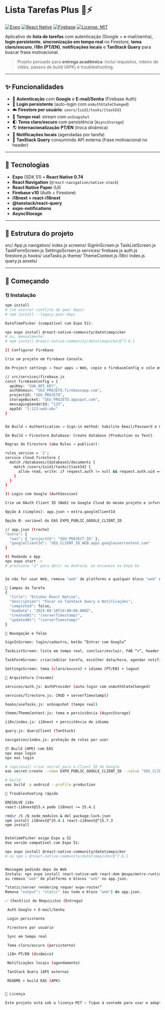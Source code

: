 # Lista Tarefas Plus 📱⚡

[![Expo](https://img.shields.io/badge/Expo-SDK%2051-000?logo=expo)](https://expo.dev/)
[![React Native](https://img.shields.io/badge/React%20Native-0.74-61dafb?logo=react)](https://reactnative.dev/)
[![Firebase](https://img.shields.io/badge/Firebase-Auth%20%7C%20Firestore-ffca28?logo=firebase)](https://firebase.google.com/)
[![License: MIT](https://img.shields.io/badge/License-MIT-green.svg)](#-licença)

Aplicativo de **lista de tarefas** com autenticação (Google + e-mail/senha), **login persistente**, **sincronização em tempo real** no Firestore, **tema claro/escuro**, **i18n (PT/EN)**, **notificações locais** e **TanStack Query** para buscar frase motivacional.

> Projeto pensado para **entrega acadêmica**: inclui requisitos, roteiro de vídeo, passos de build (APK) e troubleshooting.

---

## ✨ Funcionalidades

- 🔐 **Autenticação** com **Google** e **E-mail/Senha** (Firebase Auth)
- 🔁 **Login persistente** (auto-login com `onAuthStateChanged`)
- ☁️ **Firestore por usuário**: `users/{uid}/tasks/{taskId}`
- 🔄 **Tempo real**: stream com `onSnapshot`
- 🌓 **Tema claro/escuro** com persistência (`AsyncStorage`)
- 🌎 **Internacionalização** **PT/EN** (troca dinâmica)
- 🔔 **Notificações locais** (agendadas por tarefa)
- 📡 **TanStack Query** consumindo API externa (frase motivacional no header)

---

## 🧱 Tecnologias

- **Expo** (SDK 51) • **React Native 0.74**
- **React Navigation** (`@react-navigation/native-stack`)
- **React Native Paper** (UI)
- **Firebase v10** (Auth + Firestore)
- **i18next + react-i18next**
- **@tanstack/react-query**
- **expo-notifications**
- **AsyncStorage**

---

## 📂 Estrutura do projeto

src/
App.js
navigation/
index.js
screens/
SignInScreen.js
TaskListScreen.js
TaskFormScreen.js
SettingsScreen.js
services/
firebase.js
auth.js
firestore.js
hooks/
useTasks.js
theme/
ThemeContext.js
i18n/
index.js
query.js
assets/


---

## 🚀 Começando

### 1) Instalação

```bash
npm install
# (se ocorrer conflito de peer deps)
# npm install --legacy-peer-deps

DateTimePicker (compatível com Expo 51):

npx expo install @react-native-community/datetimepicker
# ou, manualmente:
# npm install @react-native-community/datetimepicker@^7.6.1

2) Configurar Firebase

Crie um projeto em Firebase Console.

Em Project settings → Your apps → Web, copie o firebaseConfig e cole em src/services/firebase.js:

// src/services/firebase.js
const firebaseConfig = {
  apiKey: "SUA_API_KEY",
  authDomain: "SEU_PROJETO.firebaseapp.com",
  projectId: "SEU_PROJETO",
  storageBucket: "SEU_PROJETO.appspot.com",
  messagingSenderId: "123",
  appId: "1:123:web:abc"
}


Em Build → Authentication → Sign-in method: habilite Email/Password e Google.

Em Build → Firestore Database: Create database (Production ou Test).

Regras do Firestore (aba Rules → publicar):

rules_version = '2';
service cloud.firestore {
  match /databases/{database}/documents {
    match /users/{uid}/tasks/{taskId} {
      allow read, write: if request.auth != null && request.auth.uid == uid;
    }
  }
}

3) Login com Google (AuthSession)

Crie um OAuth Client ID (Web) no Google Cloud do mesmo projeto e informe o Client ID no app:

Opção A (simples): app.json → extra.googleClientId

Opção B: variável do EAS EXPO_PUBLIC_GOOGLE_CLIENT_ID

// app.json (trecho)
"extra": {
  "eas": { "projectId": "SEU-PROJECT-ID" },
  "googleClientId": "SEU_CLIENT_ID_WEB.apps.googleusercontent.com"
}

4) Rodando o App
npx expo start -c
# pressione "a" para abrir no Android, ou escaneie no Expo Go


Se não for usar Web, remova "web" de platforms e qualquer bloco "web" no app.json.

🧪 Campos da Tarefa
{
  "title": "Estudar React Native",
  "description": "Focar no TanStack Query e Notificações",
  "completed": false,
  "dueDate": "2025-09-10T14:00:00.000Z",
  "createdAt": "(serverTimestamp)",
  "updatedAt": "(serverTimestamp)"
}

🧭 Navegação e Telas

SignInScreen: login/cadastro, botão “Entrar com Google”

TaskListScreen: lista em tempo real, concluir/excluir, FAB “+”, header com frase (TanStack Query)

TaskFormScreen: criar/editar tarefa, escolher data/hora, agendar notificação

SettingsScreen: tema (claro/escuro) + idioma (PT/EN) + logout

🧠 Arquitetura (resumo)

services/auth.js: AuthProvider (auto-login com onAuthStateChanged)

services/firestore.js: CRUD + serverTimestamp()

hooks/useTasks.js: onSnapshot (tempo real)

theme/ThemeContext.js: tema e persistência (AsyncStorage)

i18n/index.js: i18next + persistência de idioma

query.js: QueryClient (TanStack)

navigation/index.js: proteção de rotas por user

📦 Build (APK) com EAS
npx expo login
npx eas login

# (opcional) criar secret para o Client ID do Google
eas secret:create --name EXPO_PUBLIC_GOOGLE_CLIENT_ID --value "SEU_CLIENT_ID_WEB.apps.googleusercontent.com"

# build
eas build -p android --profile production

🐞 Troubleshooting rápido

ERESOLVE i18n
react-i18next@15.x pede i18next >= 25.4.1

rmdir /S /Q node_modules & del package-lock.json
npm install i18next@^25.4.1 react-i18next@^15.7.3
npm install


DatetimePicker exige Expo ≥ 52
Use versão compatível com Expo 51:

npx expo install @react-native-community/datetimepicker
# ou npm i @react-native-community/datetimepicker@^7.6.1


Mensagem pedindo deps de Web
Instale: npx expo install react-native-web react-dom @expo/metro-runtime
ou remova "web" de platforms e blocos "web" no app.json.

“static/server rendering requer expo-router”
Remova "output": "static" (ou todo o bloco "web") do app.json.

✅ Checklist de Requisitos (Entrega)

 Auth Google + E-mail/Senha

 Login persistente

 Firestore por usuário

 Sync em tempo real

 Tema claro/escuro (persistente)

 i18n PT/EN (dinâmico)

 Notificações locais (agendamento)

 TanStack Query (API externa)

 README + build EAS (APK)


📜 Licença

Este projeto está sob a licença MIT — fique à vontade para usar e adaptar.
